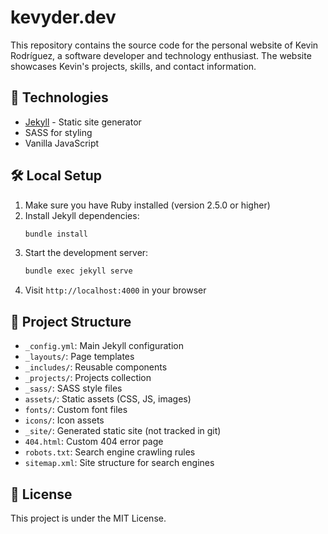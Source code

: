 # kevyder.dev
This repository contains the source code for the personal website of Kevin Rodríguez, a software developer and technology enthusiast. The website showcases Kevin's projects, skills, and contact information.

## 🚀 Technologies

- [Jekyll](https://jekyllrb.com/) - Static site generator
- SASS for styling
- Vanilla JavaScript

## 🛠 Local Setup

1. Make sure you have Ruby installed (version 2.5.0 or higher)
2. Install Jekyll dependencies:
   ```bash
   bundle install
   ```
3. Start the development server:
   ```bash
   bundle exec jekyll serve
   ```
4. Visit `http://localhost:4000` in your browser

## 📂 Project Structure

- `_config.yml`: Main Jekyll configuration
- `_layouts/`: Page templates
- `_includes/`: Reusable components
- `_projects/`: Projects collection
- `_sass/`: SASS style files
- `assets/`: Static assets (CSS, JS, images)
- `fonts/`: Custom font files
- `icons/`: Icon assets
- `_site/`: Generated static site (not tracked in git)
- `404.html`: Custom 404 error page
- `robots.txt`: Search engine crawling rules
- `sitemap.xml`: Site structure for search engines

## 📝 License

This project is under the MIT License.

